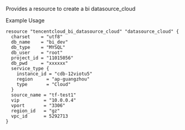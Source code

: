 Provides a resource to create a bi datasource_cloud

Example Usage

```hcl
resource "tencentcloud_bi_datasource_cloud" "datasource_cloud" {
  charset    = "utf8"
  db_name    = "bi_dev"
  db_type    = "MYSQL"
  db_user    = "root"
  project_id = "11015056"
  db_pwd     = "xxxxxx"
  service_type {
    instance_id = "cdb-12viotu5"
    region     = "ap-guangzhou"
    type       = "Cloud"
  }
  source_name = "tf-test1"
  vip         = "10.0.0.4"
  vport       = "3306"
  region_id   = "gz"
  vpc_id      = 5292713
}
```